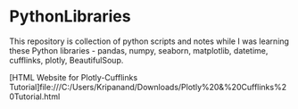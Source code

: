 # PythonLibraries
This repository is collection of python scripts and notes while I was learning these Python libraries - pandas, numpy, seaborn, matplotlib, datetime, cufflinks, plotly, BeautifulSoup.


[HTML Website for Plotly-Cufflinks Tutorial]file:///C:/Users/Kripanand/Downloads/Plotly%20&%20Cufflinks%20Tutorial.html


